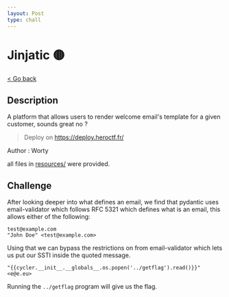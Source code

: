 ```yaml
---
layout: Post
type: chall
---
```

# Jinjatic 🟡

<a class="back-link" href="../../">< Go back</a>

## Description

A platform that allows users to render welcome email's template for a given customer, sounds great no ?

> Deploy on <https://deploy.heroctf.fr/>

Author : Worty

all files in [resources/](./resources) were provided.

## Challenge

After looking deeper into what defines an email, we find that pydantic uses email-validator which follows RFC 5321 which defines what is an email, this allows either of the following:

```
test@example.com
"John Doe" <test@example.com>
```

Using that we can bypass the restrictions on from email-validator which lets us put our SSTI inside the quoted message.

```
"{{cycler.__init__.__globals__.os.popen('../getflag').read()}}" <e@e.eu>
```

Running the `../getflag` program will give us the flag.
